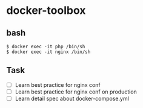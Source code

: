 # docker-toolbox

## bash
```
$ docker exec -it php /bin/sh
$ docker exec -it nginx /bin/sh
```

## Task
* [ ] Learn best practice for nginx conf
* [ ] Learn best practice for nginx conf on production
* [ ] Learn detail spec about docker-compose.yml
